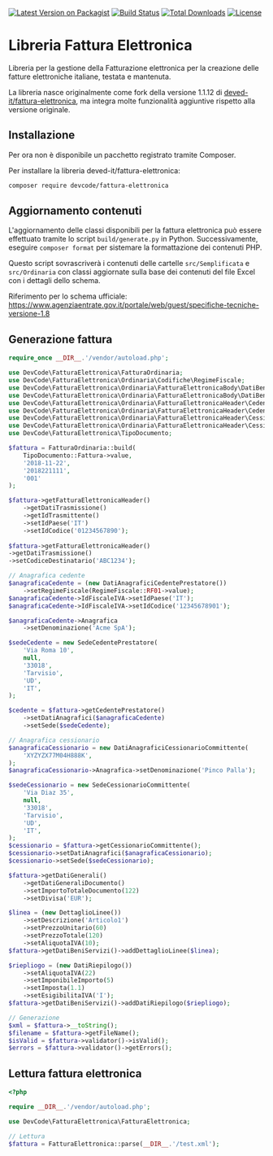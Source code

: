 [![Latest Version on Packagist](https://img.shields.io/packagist/v/deved/fattura-elettronica.svg?style=flat-square)](https://packagist.org/packages/deved/fattura-elettronica)
[![Build Status](https://travis-ci.org/deved-it/fattura-elettronica.svg?branch=master)](https://travis-ci.org/deved-it/fattura-elettronica)
[![Total Downloads](https://img.shields.io/packagist/dt/deved/fattura-elettronica.svg?style=flat-square)](https://packagist.org/packages/deved/fattura-elettronica)
[![License](https://poser.pugx.org/deved/fattura-elettronica/license)](https://packagist.org/packages/deved/fattura-elettronica)

# Libreria Fattura Elettronica

Libreria per la gestione della Fatturazione elettronica per la creazione delle fatture elettroniche italiane, testata e mantenuta.

La libreria nasce originalmente come fork della versione 1.1.12 di [deved-it/fattura-elettronica](https://github.com/deved-it/fattura-elettronica), ma integra molte funzionalità aggiuntive rispetto alla versione originale.

## Installazione

Per ora non è disponibile un pacchetto registrato tramite Composer.

Per installare la libreria deved-it/fattura-elettronica:
```bash
composer require devcode/fattura-elettronica
```

## Aggiornamento contenuti

L'aggiornamento delle classi disponibili per la fattura elettronica può essere effettuato tramite lo script `build/generate.py` in Python.
Successivamente, eseguire `composer format` per sistemare la formattazione dei contenuti PHP.

Questo script sovrascriverà i contenuti delle cartelle `src/Semplificata` e `src/Ordinaria` con classi aggiornate sulla base dei contenuti del file Excel con i dettagli dello schema.

Riferimento per lo schema ufficiale: https://www.agenziaentrate.gov.it/portale/web/guest/specifiche-tecniche-versione-1.8

## Generazione fattura

```php
require_once __DIR__.'/vendor/autoload.php';

use DevCode\FatturaElettronica\FatturaOrdinaria;
use DevCode\FatturaElettronica\Ordinaria\Codifiche\RegimeFiscale;
use DevCode\FatturaElettronica\Ordinaria\FatturaElettronicaBody\DatiBeniServizi\DatiRiepilogo;
use DevCode\FatturaElettronica\Ordinaria\FatturaElettronicaBody\DatiBeniServizi\DettaglioLinee;
use DevCode\FatturaElettronica\Ordinaria\FatturaElettronicaHeader\CedentePrestatore\DatiAnagrafici as DatiAnagraficiCedentePrestatore;
use DevCode\FatturaElettronica\Ordinaria\FatturaElettronicaHeader\CedentePrestatore\Sede as SedeCedentePrestatore;
use DevCode\FatturaElettronica\Ordinaria\FatturaElettronicaHeader\CessionarioCommittente\DatiAnagrafici as DatiAnagraficiCessionarioCommittente;
use DevCode\FatturaElettronica\Ordinaria\FatturaElettronicaHeader\CessionarioCommittente\Sede as SedeCessionarioCommittente;
use DevCode\FatturaElettronica\TipoDocumento;

$fattura = FatturaOrdinaria::build(
    TipoDocumento::Fattura->value,
    '2018-11-22',
    '2018221111',
    '001'
);

$fattura->getFatturaElettronicaHeader()
    ->getDatiTrasmissione()
    ->getIdTrasmittente()
    ->setIdPaese('IT')
    ->setIdCodice('01234567890');
    
$fattura->getFatturaElettronicaHeader()
->getDatiTrasmissione()
->setCodiceDestinatario('ABC1234');

// Anagrafica cedente
$anagraficaCedente = (new DatiAnagraficiCedentePrestatore())
    ->setRegimeFiscale(RegimeFiscale::RF01->value);
$anagraficaCedente->IdFiscaleIVA->setIdPaese('IT');
$anagraficaCedente->IdFiscaleIVA->setIdCodice('12345678901');

$anagraficaCedente->Anagrafica
    ->setDenominazione('Acme SpA');

$sedeCedente = new SedeCedentePrestatore(
    'Via Roma 10',
    null,
    '33018',
    'Tarvisio',
    'UD',
    'IT',
);

$cedente = $fattura->getCedentePrestatore()
    ->setDatiAnagrafici($anagraficaCedente)
    ->setSede($sedeCedente);

// Anagrafica cessionario
$anagraficaCessionario = new DatiAnagraficiCessionarioCommittente(
    'XYZYZX77M04H888K',
);
$anagraficaCessionario->Anagrafica->setDenominazione('Pinco Palla');

$sedeCessionario = new SedeCessionarioCommittente(
    'Via Diaz 35',
    null,
    '33018',
    'Tarvisio',
    'UD',
    'IT',
);
$cessionario = $fattura->getCessionarioCommittente();
$cessionario->setDatiAnagrafici($anagraficaCessionario);
$cessionario->setSede($sedeCessionario);

$fattura->getDatiGenerali()
    ->getDatiGeneraliDocumento()
    ->setImportoTotaleDocumento(122)
    ->setDivisa('EUR');

$linea = (new DettaglioLinee())
    ->setDescrizione('Articolo1')
    ->setPrezzoUnitario(60)
    ->setPrezzoTotale(120)
    ->setAliquotaIVA(10);
$fattura->getDatiBeniServizi()->addDettaglioLinee($linea);

$riepliogo = (new DatiRiepilogo())
    ->setAliquotaIVA(22)
    ->setImponibileImporto(5)
    ->setImposta(1.1)
    ->setEsigibilitaIVA('I');
$fattura->getDatiBeniServizi()->addDatiRiepilogo($riepliogo);

// Generazione
$xml = $fattura->__toString();
$filename = $fattura->getFileName();
$isValid = $fattura->validator()->isValid();
$errors = $fattura->validator()->getErrors();
```

## Lettura fattura elettronica

```php
<?php

require __DIR__.'/vendor/autoload.php';

use DevCode\FatturaElettronica\FatturaElettronica;

// Lettura
$fattura = FatturaElettronica::parse(__DIR__.'/test.xml');
```

